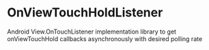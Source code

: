 # OnViewTouchHoldListener
Android View.OnTouchListener implementation library to get onViewTouchHold callbacks asynchronously with desired polling rate

